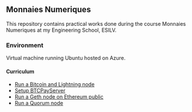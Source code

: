 ## Monnaies Numeriques

This repository contains practical works done during the course Monnaies Numeriques at my Engineering School, ESILV.

### Environment

Virtual machine running Ubuntu hosted on Azure.

#### Curriculum

- [Run a Bitcoin and Lightning node](./td1)
- [Setup BTCPayServer](./td2)
- [Run a Geth node on Ethereum public](./td3)
- [Run a Quorum node](./td4)
